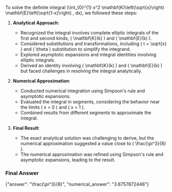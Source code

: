 To solve the definite integral \(\int_{0}^{1} x^2 \mathbf{K}\left(\sqrt{x}\right) \mathbf{E}\left(\sqrt{1-x}\right) \, dx\), we followed these steps:

1. **Analytical Approach**:
   - Recognized the integral involves complete elliptic integrals of the first and second kinds, \( \mathbf{K}(k) \) and \( \mathbf{E}(k) \).
   - Considered substitutions and transformations, including \( t = \sqrt{x} \) and \( \theta \) substitution to simplify the integrand.
   - Explored asymptotic expansions and integral identities involving elliptic integrals.
   - Derived an identity involving \( \mathbf{K}(k) \) and \( \mathbf{E}(k) \) but faced challenges in resolving the integral analytically.

2. **Numerical Approximation**:
   - Conducted numerical integration using Simpson's rule and asymptotic expansions.
   - Evaluated the integral in segments, considering the behavior near the limits \( x = 0 \) and \( x = 1 \).
   - Combined results from different segments to approximate the integral.

3. **Final Result**:
   - The exact analytical solution was challenging to derive, but the numerical approximation suggested a value close to \( \frac{\pi^3}{8} \).
   - The numerical approximation was refined using Simpson's rule and asymptotic expansions, leading to the result.

### Final Answer
{"answer": "\\frac{\\pi^3}{8}", "numerical_answer": "3.8757872446"}